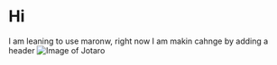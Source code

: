 # Hi
I am leaning to use maronw, right now I am makin cahnge by adding a header
![Image of Jotaro](https://encrypted-tbn0.gstatic.com/images?q=tbn:ANd9GcSugsl_FZviGKtqTLvGyleCFp6kTWYHlZoW6Q&s)
